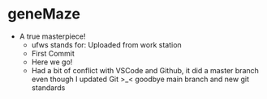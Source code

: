 # geneMaze

- A true masterpiece!
    - ufws stands for: Uploaded from work station
    - First Commit
    - Here we go!
    - Had a bit of conflict with VSCode and Github, it did a master branch even though I updated Git >_< goodbye main branch and new git standards